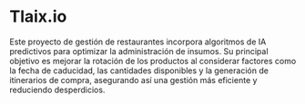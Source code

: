 # Tlaix.io
Este proyecto de gestión de restaurantes incorpora algoritmos de IA predictivos para optimizar la administración de insumos. Su principal objetivo es mejorar la rotación de los productos al considerar factores como la fecha de caducidad, las cantidades disponibles y la generación de itinerarios de compra, asegurando así una gestión más eficiente y reduciendo desperdicios.

